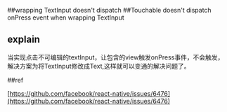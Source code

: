 ##wrapping TextInput doesn't dispatch
##Touchable doesn't dispatch onPress event when wrapping TextInput

## explain
当实现点击不可编辑的textInput，让包含的view触发onPress事件，不会触发，解决方案为将TextInput修改成Text,这样就可以变通的解决问题了。

##ref

[https://github.com/facebook/react-native/issues/6476](https://github.com/facebook/react-native/issues/6476)
